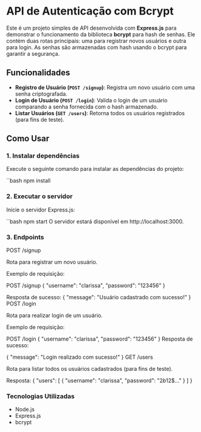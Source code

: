 # API de Autenticação com Bcrypt

Este é um projeto simples de API desenvolvida com **Express.js** para demonstrar o funcionamento da biblioteca **bcrypt** para hash de senhas. Ele contém duas rotas principais: uma para registrar novos usuários e outra para login. As senhas são armazenadas com hash usando o bcrypt para garantir a segurança.

## Funcionalidades

- **Registro de Usuário (`POST /signup`)**: Registra um novo usuário com uma senha criptografada.
- **Login de Usuário (`POST /login`)**: Valida o login de um usuário comparando a senha fornecida com o hash armazenado.
- **Listar Usuários (`GET /users`)**: Retorna todos os usuários registrados (para fins de teste).

## Como Usar

### 1. Instalar dependências

Execute o seguinte comando para instalar as dependências do projeto:

``bash
npm install

### 2. Executar o servidor
Inicie o servidor Express.js:

``bash
npm start
O servidor estará disponível em http://localhost:3000.

### 3. Endpoints
POST /signup

Rota para registrar um novo usuário.

Exemplo de requisição:

POST /signup
{
  "username": "clarissa",
  "password": "123456"
}

Resposta de sucesso:
{
  "message": "Usuário cadastrado com sucesso!"
}
POST /login

Rota para realizar login de um usuário.

Exemplo de requisição:

POST /login
{
  "username": "clarissa",
  "password": "123456"
}
Resposta de sucesso:

{
  "message": "Login realizado com sucesso!"
}
GET /users

Rota para listar todos os usuários cadastrados (para fins de teste).

Resposta:
{
  "users": [
    {
      "username": "clarissa",
      "password": "$2b$12$..."
    }
  ]
}

### Tecnologias Utilizadas
- Node.js
- Express.js
- bcrypt



